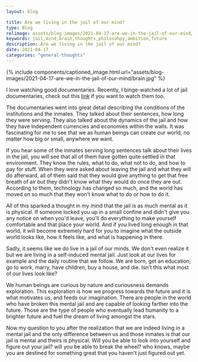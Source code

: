 ```yaml
---
layout: blog

title: Are we living in the jail of our mind?
type: Blog
relimage: assets/blog-images/2021-04-17-are-we-in-the-jail-of-our-mind/brain.jpg
keywords: jail,mind,brain,thoughts,philosohpy,ambition,future
description: Are we living in the jail of our mind?
date: 2021-04-17
categories: "general-thoughts"
---
```


{% include components/captioned_image.html url="assets/blog-images/2021-04-17-are-we-in-the-jail-of-our-mind/brain.jpg" %}

I love watching good documentaries. Recently, I binge-watched a lot of jail documentaries, check out this <a target="_blank" href="https://www.youtube.com/watch?v=A8slYgeqGLw">link</a> if you want to watch them too.

The documentaries went into great detail describing the conditions of the institutions and the inmates. They talked about their sentences, how long they were serving. They also talked about the dynamics of the jail and how they have independent currencies and economies within the walls. It was fascinating for me to see that we as human beings can create our world, no matter how big or small, anywhere we want.

If you hear some of the inmates serving long sentences talk about their lives in the jail, you will see that all of them have gotten quite settled in that environment. They know the rules, what to do, what not to do, and how to pay for stuff. When they were asked about leaving the jail and what they will do afterward, all of them said that they would give anything to get that free breath of air but they didn't know what they would do once they are out. According to them, technology has changed so much, and the world has moved on so much that they won't know what to do or how to do it.

All of this sparked a thought in my mind that the jail is as much mental as it is physical. If someone locked you up in a small confine and didn't give you any notice on when you'd leave, you'll do everything to make yourself comfortable and that place your world. And if you lived long enough in that world, it will become extremely hard for you to imagine what the outside world looks like, how it feels like, and what is happening in there. 

Sadly, it seems like we do live in a jail of our minds. We don't even realize it but we are living in a self-induced mental jail. Just look at our lives for example and the daily routine that we follow. We are born, get an education, go to work, marry, have children, buy a house, and die. Isn't this what most of our lives look like?

We human beings are curious by nature and curiousness demands exploration. This exploration is how we progress towards the future and it is what motivates us, and feeds our imagination. There are people in the world who have broken this mental jail and are capable of looking farther into the future. Those are the type of people who eventually lead humanity to a brighter future and fuel the dream of living amongst the stars. 

Now my question to you after the realization that we are indeed living in a mental jail and the only difference between us and those inmates is that our jail is mental and theirs is physical. Will you be able to look into yourself and figure out your jail? will you be able to break the wheel? who knows, maybe you are destined for something great that you haven't just figured out yet.